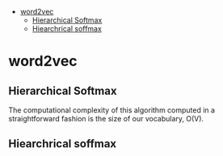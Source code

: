 <!--ts-->
   * [word2vec](#word2vec)
      * [Hierarchical Softmax](#hierarchical-softmax)
      * [Hiearchrical soffmax](#hiearchrical-soffmax)

<!-- Added by: gil_diy, at: Fri 11 Mar 2022 10:16:03 IST -->

<!--te-->


# word2vec

## Hierarchical Softmax

The computational complexity of this algorithm computed in a straightforward fashion is the size of our vocabulary, O(V). 


## Hiearchrical soffmax